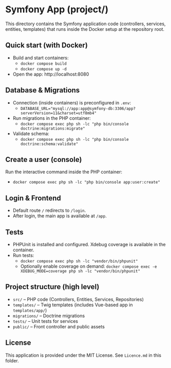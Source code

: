 # Symfony App (project/)

This directory contains the Symfony application code (controllers, services, entities, templates) that runs inside the Docker setup at the repository root.

## Quick start (with Docker)
- Build and start containers:
  - `docker compose build`
  - `docker compose up -d`
- Open the app: http://localhost:8080

## Database & Migrations
- Connection (inside containers) is preconfigured in `.env`:
  - `DATABASE_URL="mysql://app:app@symfony-db:3306/app?serverVersion=11&charset=utf8mb4"`
- Run migrations in the PHP container:
  - `docker compose exec php sh -lc "php bin/console doctrine:migrations:migrate"`
- Validate schema:
  - `docker compose exec php sh -lc "php bin/console doctrine:schema:validate"`

## Create a user (console)
Run the interactive command inside the PHP container:
- `docker compose exec php sh -lc "php bin/console app:user:create"`

## Login & Frontend
- Default route `/` redirects to `/login`.
- After login, the main app is available at `/app`.

## Tests
- PHPUnit is installed and configured. Xdebug coverage is available in the container.
- Run tests:
  - `docker compose exec php sh -lc "vendor/bin/phpunit"`
  - Optionally enable coverage on demand: `docker compose exec -e XDEBUG_MODE=coverage php sh -lc "vendor/bin/phpunit"`

## Project structure (high level)
- `src/` – PHP code (Controllers, Entities, Services, Repositories)
- `templates/` – Twig templates (includes Vue-based app in `templates/app/`)
- `migrations/` – Doctrine migrations
- `tests/` – Unit tests for services
- `public/` – Front controller and public assets

## License
This application is provided under the MIT License. See `Licence.md` in this folder.
